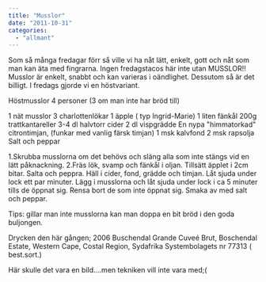 ```yaml
---
title: "Musslor"
date: "2011-10-31"
categories: 
  - "allmant"
---
```


Som så många fredagar förr så ville vi ha nåt lätt, enkelt, gott och nåt som man kan äta med fingrarna. Ingen fredagstacos här inte utan MUSSLOR!! Musslor är enkelt, snabbt och kan varieras i oändlighet. Dessutom så är det billigt. I fredags gjorde vi en höstvariant.

Höstmusslor 4 personer (3 om man inte har bröd till)

1 nät musslor 3 charlottenlökar 1 äpple ( typ Ingrid-Marie) 1 liten fänkål 200g trattkantareller 3-4 dl halvtorr cider 2 dl vispgrädde En nypa "himmatorkad" citrontimjan, (funkar med vanlig färsk timjan) 1 msk kalvfond 2 msk rapsolja Salt och peppar

1.Skrubba musslorna om det behövs och släng alla som inte stängs vid en lätt påknackning. 2.Fräs lök, svamp och fänkål i oljan. Tillsätt äpplet i 2cm bitar. Salta och peppra. Häll i cider, fond, grädde och timjan. Låt sjuda under lock ett par minuter. Lägg i musslorna och låt sjuda under lock i ca 5 minuter tills de öppnat sig. Rensa bort de som inte öppnat sig. Smaka av med salt och peppar.

Tips: gillar man inte musslorna kan man doppa en bit bröd i den goda buljongen.

Drycken den här gången; 2006 Buschendal Grande Cuveé Brut, Boschendal Estate, Western Cape, Costal Region, Sydafrika Systembolagets nr 77313 ( best.sort.)

Här skulle det vara en bild....men tekniken vill inte vara med;(
